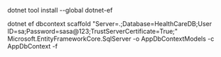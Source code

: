 dotnet tool install --global dotnet-ef
    
    
dotnet ef dbcontext scaffold "Server=.;Database=HealthCareDB;User ID=sa;Password=sasa@123;TrustServerCertificate=True;" Microsoft.EntityFrameworkCore.SqlServer -o AppDbContextModels -c AppDbContext -f